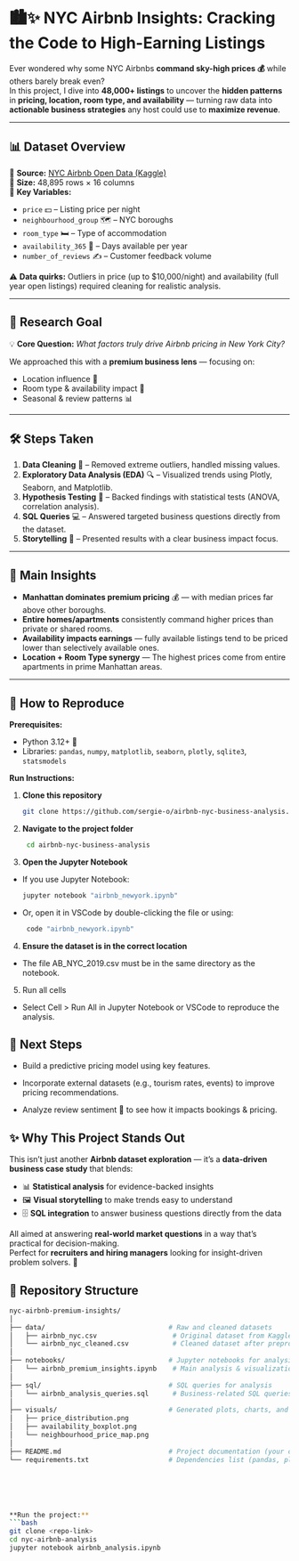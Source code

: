 # 🏙✨ **NYC Airbnb  Insights: Cracking the Code to High-Earning Listings**  

Ever wondered why some NYC Airbnbs **command sky-high prices 💰** while others barely break even?  
In this project, I dive into **48,000+ listings** to uncover the **hidden patterns** in **pricing, location, room type, and availability** — turning raw data into **actionable business strategies** any host could use to **maximize revenue**.  

---

## 📊 **Dataset Overview**
📌 **Source:** [NYC Airbnb Open Data (Kaggle)](https://www.kaggle.com/datasets/dgomonov/new-york-city-airbnb-open-data)  
📏 **Size:** 48,895 rows × 16 columns  
🔑 **Key Variables:**  
- `price` 💵 – Listing price per night  
- `neighbourhood_group` 🗺 – NYC boroughs  
- `room_type` 🛏 – Type of accommodation  
- `availability_365` 📅 – Days available per year  
- `number_of_reviews` ✍ – Customer feedback volume  

⚠ **Data quirks:** Outliers in price (up to $10,000/night) and availability (full year open listings) required cleaning for realistic analysis.

---

## 🎯 **Research Goal**
💡 **Core Question:** *What factors truly drive Airbnb pricing in New York City?*  

We approached this with a **premium business lens** — focusing on:  
- Location influence 🗽  
- Room type & availability impact 📅  
- Seasonal & review patterns 📊  

---

## 🛠 **Steps Taken**
1. **Data Cleaning** 🧹 – Removed extreme outliers, handled missing values.  
2. **Exploratory Data Analysis (EDA)** 🔍 – Visualized trends using Plotly, Seaborn, and Matplotlib.  
3. **Hypothesis Testing** 📐 – Backed findings with statistical tests (ANOVA, correlation analysis).  
4. **SQL Queries** 💻 – Answered targeted business questions directly from the dataset.  
5. **Storytelling** 📝 – Presented results with a clear business impact focus.  

---

## 🚀 **Main Insights**
- **Manhattan dominates premium pricing** 💰 — with median prices far above other boroughs.  
- **Entire homes/apartments** consistently command higher prices than private or shared rooms.  
- **Availability impacts earnings** — fully available listings tend to be priced lower than selectively available ones.  
- **Location + Room Type synergy** — The highest prices come from entire apartments in prime Manhattan areas.  

---

## 🔄 **How to Reproduce**
**Prerequisites:**  
- Python 3.12+ 🐍  
- Libraries: `pandas`, `numpy`, `matplotlib`, `seaborn`, `plotly`, `sqlite3`, `statsmodels` 

 **Run Instructions:**
1. **Clone this repository**
   ```bash
   git clone https://github.com/sergie-o/airbnb-nyc-business-analysis.git
2. **Navigate to the project folder**
   ```bash
    cd airbnb-nyc-business-analysis
3. **Open the Jupyter Notebook**
- If you use Jupyter Notebook:
   ```bash
   jupyter notebook "airbnb_newyork.ipynb"
- Or, open it in VSCode by double-clicking the file or using:
   ```bash
    code "airbnb_newyork.ipynb"
4. **Ensure the dataset is in the correct location**
- The file AB_NYC_2019.csv must be in the same directory as the notebook.
5. Run all cells
- Select Cell > Run All in Jupyter Notebook or VSCode to reproduce the analysis.
## :rocket: Next Steps
-  Build a predictive pricing model using key features.
  
-  Incorporate external datasets (e.g., tourism rates, events) to improve pricing recommendations.

-  Analyze review sentiment 📝 to see how it impacts bookings & pricing.


## ✨ Why This Project Stands Out  

This isn’t just another **Airbnb dataset exploration** — it’s a **data-driven business case study** that blends:  

- 📊 **Statistical analysis** for evidence-backed insights  
- 🖼 **Visual storytelling** to make trends easy to understand  
- 🗄 **SQL integration** to answer business questions directly from the data  

All aimed at answering **real-world market questions** in a way that’s practical for decision-making.  
Perfect for **recruiters and hiring managers** looking for insight-driven problem solvers. 🚀  

## 📁 Repository Structure  
```bash
nyc-airbnb-premium-insights/
│
├── data/                               # Raw and cleaned datasets
│   ├── airbnb_nyc.csv                   # Original dataset from Kaggle
│   └── airbnb_nyc_cleaned.csv           # Cleaned dataset after preprocessing
│
├── notebooks/                          # Jupyter notebooks for analysis
│   └── airbnb_premium_insights.ipynb    # Main analysis & visualizations
│
├── sql/                                # SQL queries for analysis
│   └── airbnb_analysis_queries.sql      # Business-related SQL queries
│
├── visuals/                            # Generated plots, charts, and maps
│   ├── price_distribution.png
│   ├── availability_boxplot.png
│   └── neighbourhood_price_map.png
│
├── README.md                           # Project documentation (your catchy version)
└── requirements.txt                    # Dependencies list (pandas, plotly, sqlite3, etc.)   ```






**Run the project:**  
```bash
git clone <repo-link>
cd nyc-airbnb-analysis
jupyter notebook airbnb_analysis.ipynb
